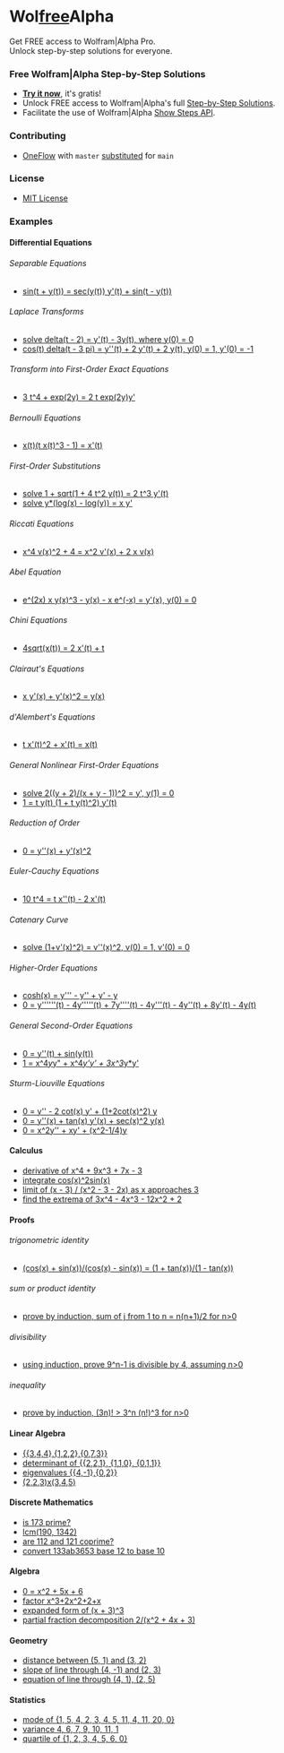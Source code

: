 # Wol[free](https://wolfreealpha.github.io/)Alpha
Get FREE access to Wolfram|Alpha Pro.  
Unlock step-by-step solutions for everyone.

### Free Wolfram|Alpha Step-by-Step Solutions
- [**Try it now**](https://wolfreealpha.github.io/), it's gratis!
- Unlock FREE access to Wolfram|Alpha's full [Step-by-Step Solutions](https://www.wolframalpha.com/examples/pro-features/step-by-step-solutions/).
- Facilitate the use of Wolfram|Alpha [Show Steps API](https://products.wolframalpha.com/show-steps-api/documentation/).

### Contributing
- [OneFlow](https://www.endoflineblog.com/oneflow-a-git-branching-model-and-workflow#detailed-description) with `master` [substituted](https://github.com/github/renaming) for `main`

### License
- [MIT License](https://github.com/WolfreeAlpha/WolfreeAlpha.github.io/blob/main/LICENSE)

### Examples

#### Differential Equations
###### Separable Equations
- [sin(t + y(t)) = sec(y(t)) y'(t) + sin(t - y(t))](https://wolfreealpha.github.io/#sin%28t%20%2B%20y%28t%29%29%20%3D%20sec%28y%28t%29%29%20y%27%28t%29%20%2B%20sin%28t%20%2d%20y%28t%29%29)
###### Laplace Transforms
- [solve delta(t - 2) = y'(t) - 3y(t), where y(0) = 0](https://wolfreealpha.github.io/#solve%20delta%28t%20%2d%202%29%20%3D%20y%27%28t%29%20%2d%203y%28t%29%2C%20where%20y%280%29%20%3D%200)
- [cos(t) delta(t - 3 pi) = y''(t) + 2 y'(t) + 2 y(t), y(0) = 1, y'(0) = -1](https://wolfreealpha.github.io/#cos%28t%29%20delta%28t%20%2d%203%20pi%29%20%3D%20y%27%27%28t%29%20%2B%202%20y%27%28t%29%20%2B%202%20y%28t%29%2C%20y%280%29%20%3D%201%2C%20y%27%280%29%20%3D%20%2d1)
###### Transform into First-Order Exact Equations
- [3 t^4 + exp(2y) = 2 t exp(2y)y'](https://wolfreealpha.github.io/#3%20t%5E4%20%2B%20exp%282y%29%20%3D%202%20t%20exp%282y%29y%27)
###### Bernoulli Equations
- [x(t)(t x(t)^3 - 1) = x'(t)](https://wolfreealpha.github.io/#x%28t%29%28t%20x%28t%29%5E3%20%2d%201%29%20%3D%20x%27%28t%29)
###### First-Order Substitutions
- [solve 1 + sqrt(1 + 4 t^2 y(t)) = 2 t^3 y'(t)](https://wolfreealpha.github.io/#solve%201%20%2B%20sqrt%281%20%2B%204%20t%5E2%20y%28t%29%29%20%3D%202%20t%5E3%20y%27%28t%29)
- [solve y*(log(x) - log(y)) = x y'](https://wolfreealpha.github.io/#solve%20y%2a%28log%28x%29%20%2d%20log%28y%29%29%20%3D%20x%20y%27)
###### Riccati Equations
- [x^4 v(x)^2 + 4 = x^2 v'(x) + 2 x v(x)](https://wolfreealpha.github.io/#x%5E4%20v%28x%29%5E2%20%2B%204%20%3D%20x%5E2%20v%27%28x%29%20%2B%202%20x%20v%28x%29)
###### Abel Equation
- [e^(2x) x y(x)^3 - y(x) - x e^(-x) = y'(x), y(0) = 0](https://wolfreealpha.github.io/#e%5E%282x%29%20x%20y%28x%29%5E3%20%2d%20y%28x%29%20%2d%20x%20e%5E%28%2dx%29%20%3D%20y%27%28x%29%2C%20y%280%29%20%3D%200)
###### Chini Equations
- [4sqrt(x(t)) = 2 x'(t) + t](https://wolfreealpha.github.io/#4sqrt%28x%28t%29%29%20%3D%202%20x%27%28t%29%20%2B%20t)
###### Clairaut's Equations
- [x y'(x) + y'(x)^2 = y(x)](https://wolfreealpha.github.io/#x%20y%27%28x%29%20%2B%20y%27%28x%29%5E2%20%3D%20y%28x%29)
###### d'Alembert's Equations
- [t x'(t)^2 + x'(t) = x(t)](https://wolfreealpha.github.io/#t%20x%27%28t%29%5E2%20%2B%20x%27%28t%29%20%3D%20x%28t%29)
###### General Nonlinear First-Order Equations
- [solve 2((y + 2)/(x + y - 1))^2 = y', y(1) = 0](https://wolfreealpha.github.io/#solve%202%28%28y%20%2B%202%29%2F%28x%20%2B%20y%20%2d%201%29%29%5E2%20%3D%20y%27%2C%20y%281%29%20%3D%200)
- [1 = t y(t) (1 + t y(t)^2) y'(t)](https://wolfreealpha.github.io/#1%20%3D%20t%20y%28t%29%20%281%20%2B%20t%20y%28t%29%5E2%29%20y%27%28t%29)
###### Reduction of Order
- [0 = y''(x) + y'(x)^2](https://wolfreealpha.github.io/#0%20%3D%20y%27%27%28x%29%20%2B%20y%27%28x%29%5E2)
###### Euler-Cauchy Equations
- [10 t^4 = t x''(t) - 2 x'(t)](https://wolfreealpha.github.io/#10%20t%5E4%20%3D%20t%20x%27%27%28t%29%20%2d%202%20x%27%28t%29)
###### Catenary Curve
- [solve (1+v'(x)^2) = v''(x)^2, v(0) = 1, v'(0) = 0](https://wolfreealpha.github.io/#solve%20%281%2Bv%27%28x%29%5E2%29%20%3D%20v%27%27%28x%29%5E2%2C%20v%280%29%20%3D%201%2C%20v%27%280%29%20%3D%200)
###### Higher-Order Equations
- [cosh(x) = y''' - y'' + y' - y](https://wolfreealpha.github.io/#cosh%28x%29%20%3D%20y%27%27%27%20%2d%20y%27%27%20%2B%20y%27%20%2d%20y)
- [0 = y''''''(t) - 4y'''''(t) + 7y''''(t) - 4y'''(t) - 4y''(t) + 8y'(t) - 4y(t)](https://wolfreealpha.github.io/#0%20%3D%20y%27%27%27%27%27%27%28t%29%20%2d%204y%27%27%27%27%27%28t%29%20%2B%207y%27%27%27%27%28t%29%20%2d%204y%27%27%27%28t%29%20%2d%204y%27%27%28t%29%20%2B%208y%27%28t%29%20%2d%204y%28t%29)
###### General Second-Order Equations
- [0 = y''(t) + sin(y(t))](https://wolfreealpha.github.io/#0%20%3D%20y%27%27%28t%29%20%2B%20sin%28y%28t%29%29)
- [1 = x^4*y*y" + x^4*y'*y' + 3*x^3*y*y'](https://wolfreealpha.github.io/#1%20%3D%20x%5E4%2ay%2ay%22%20%2B%20x%5E4%2ay%27%2ay%27%20%2B%203%2ax%5E3%2ay%2ay%27)
###### Sturm-Liouville Equations
- [0 = y'' - 2 cot(x) y' + (1+2cot(x)^2) y](https://wolfreealpha.github.io/#0%20%3D%20y%27%27%20%2d%202%20cot%28x%29%20y%27%20%2B%20%281%2B2cot%28x%29%5E2%29%20y)
- [0 = y''(x) + tan(x) y'(x) + sec(x)^2 y(x)](https://wolfreealpha.github.io/#0%20%3D%20y%27%27%28x%29%20%2B%20tan%28x%29%20y%27%28x%29%20%2B%20sec%28x%29%5E2%20y%28x%29)
- [0 = x^2y'' + xy' + (x^2-1/4)y](https://wolfreealpha.github.io/#0%20%3D%20x%5E2y%27%27%20%2B%20xy%27%20%2B%20%28x%5E2%2d1%2F4%29y)

#### Calculus
- [derivative of x^4 + 9x^3 + 7x - 3](https://wolfreealpha.github.io/#derivative%20of%20x%5E4%20%2B%209x%5E3%20%2B%207x%20%2d%203)
- [integrate cos(x)^2sin(x)](https://wolfreealpha.github.io/#integrate%20cos%28x%29%5E2sin%28x%29)
- [limit of (x - 3) / (x^2 - 3 - 2x) as x approaches 3](https://wolfreealpha.github.io/#limit%20of%20%28x%20%2d%203%29%20%2F%20%28x%5E2%20%2d%203%20%2d%202x%29%20as%20x%20approaches%203)
- [find the extrema of 3x^4 - 4x^3 - 12x^2 + 2](https://wolfreealpha.github.io/#find%20the%20extrema%20of%203x%5E4%20%2d%204x%5E3%20%2d%2012x%5E2%20%2B%202)

#### Proofs
###### trigonometric identity
- [(cos(x) + sin(x))/(cos(x) - sin(x)) = (1 + tan(x))/(1 - tan(x))](https://wolfreealpha.github.io/#%28cos%28x%29%20%2B%20sin%28x%29%29%2F%28cos%28x%29%20%2d%20sin%28x%29%29%20%3D%20%281%20%2B%20tan%28x%29%29%2F%281%20%2d%20tan%28x%29%29)
###### sum or product identity
- [prove by induction, sum of j from 1 to n = n(n+1)/2 for n>0](https://wolfreealpha.github.io/#prove%20by%20induction%2C%20sum%20of%20j%20from%201%20to%20n%20%3D%20n%28n%2B1%29%2F2%20for%20n%3E0)
###### divisibility
- [using induction, prove 9^n-1 is divisible by 4, assuming n>0](https://wolfreealpha.github.io/#using%20induction%2C%20prove%209%5En%2d1%20is%20divisible%20by%204%2C%20assuming%20n%3E0)
###### inequality
- [prove by induction, (3n)! > 3^n (n!)^3 for n>0](https://wolfreealpha.github.io/#prove%20by%20induction%2C%20%283n%29%21%20%3E%203%5En%20%28n%21%29%5E3%20for%20n%3E0)

#### Linear Algebra
- [{{3,4,4},{1,2,2},{0,7,3}}](https://wolfreealpha.github.io/#%7B%7B3%2C4%2C4%7D%2C%7B1%2C2%2C2%7D%2C%7B0%2C7%2C3%7D%7D)
- [determinant of {{2,2,1}, {1,1,0}, {0,1,1}}](https://wolfreealpha.github.io/#determinant%20of%20%7B%7B2%2C2%2C1%7D%2C%20%7B1%2C1%2C0%7D%2C%20%7B0%2C1%2C1%7D%7D)
- [eigenvalues {{4,-1},{0,2}}](https://wolfreealpha.github.io/#eigenvalues%20%7B%7B4%2C%2d1%7D%2C%7B0%2C2%7D%7D)
- [(2,2,3)x(3,4,5)](https://wolfreealpha.github.io/#%282%2C2%2C3%29x%283%2C4%2C5%29)

#### Discrete Mathematics
- [is 173 prime?](https://wolfreealpha.github.io/#is%20173%20prime%3F)
- [lcm(190, 1342)](https://wolfreealpha.github.io/#lcm%28190%2C%201342%29)
- [are 112 and 121 coprime?](https://wolfreealpha.github.io/#are%20112%20and%20121%20coprime%3F)
- [convert 133ab3653 base 12 to base 10](https://wolfreealpha.github.io/#convert%20133ab3653%20base%2012%20to%20base%2010)

#### Algebra
- [0 = x^2 + 5x + 6](https://wolfreealpha.github.io/#0%20%3D%20x%5E2%20%2B%205x%20%2B%206)
- [factor x^3+2x^2+2+x](https://wolfreealpha.github.io/#factor%20x%5E3%2B2x%5E2%2B2%2Bx)
- [expanded form of (x + 3)^3](https://wolfreealpha.github.io/#expanded%20form%20of%20%28x%20%2B%203%29%5E3)
- [partial fraction decomposition 2/(x^2 + 4x + 3)](https://wolfreealpha.github.io/#partial%20fraction%20decomposition%202%2F%28x%5E2%20%2B%204x%20%2B%203%29)

#### Geometry
- [distance between (5, 1) and (3, 2)](https://wolfreealpha.github.io/#distance%20between%20%285%2C%201%29%20and%20%283%2C%202%29)
- [slope of line through (4, -1) and (2, 3)](https://wolfreealpha.github.io/#slope%20of%20line%20through%20%284%2C%20%2d1%29%20and%20%282%2C%203%29)
- [equation of line through (4, 1), (2, 5)](https://wolfreealpha.github.io/#equation%20of%20line%20through%20%284%2C%201%29%2C%20%282%2C%205%29)

#### Statistics
- [mode of {1, 5, 4, 2, 3, 4, 5, 11, 4, 11, 20, 0}](https://wolfreealpha.github.io/#mode%20of%20%7B1%2C%205%2C%204%2C%202%2C%203%2C%204%2C%205%2C%2011%2C%204%2C%2011%2C%2020%2C%200%7D)
- [variance 4, 6, 7, 9, 10, 11, 1](https://wolfreealpha.github.io/#variance%204%2C%206%2C%207%2C%209%2C%2010%2C%2011%2C%201)
- [quartile of {1, 2, 3, 4, 5, 6, 0}](https://wolfreealpha.github.io/#quartile%20of%20%7B1%2C%202%2C%203%2C%204%2C%205%2C%206%2C%200%7D)

